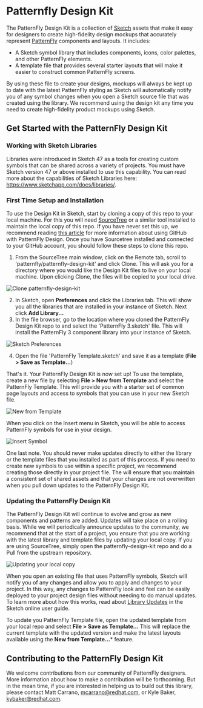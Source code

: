 # Patternfly Design Kit

The PatternFly Design Kit is a collection of [Sketch](https://www.sketchapp.com/) assets that make it easy for designers to create high-fidelity design mockups that accurately represent [PatternFly](http://patternfly.org) components and layouts. It includes:

* A Sketch symbol library that includes components, icons, color palettes, and other PatternFly elements.
* A template file that provides several starter layouts that will make it easier to construct common PatternFly screens.

By using these file to create your designs, mockups will always be kept up to date with the latest PatternFly styling as Sketch will automatically notify you of any symbol changes when you open a Sketch source file that was created using the library. We recommend using the design kit any time you need to create high-fidelity product mockups using Sketch. 

## Get Started with the PatternFly Design Kit

### Working with Sketch Libraries
Libraries were introduced in Sketch 47 as a tools for creating custom symbols that can be shared across a variety of projects. You must have Sketch version 47 or above installed to use this capability. You can read more about the capabilities of Sketch Libraries here: https://www.sketchapp.com/docs/libraries/.

### First Time Setup and Installation
To use the Design Kit in Sketch, start by cloning a copy of this repo to your local machine. For this you will need [SourceTree](https://www.sourcetreeapp.com/) or a similar tool installed to maintain the local copy of this repo. If you have never set this up, we recommend reading [this article](https://github.com/patternfly/patternfly-design/wiki/How-to-Setup-your-Contribution-Environment) for more information about using GitHub with PatternFly Design. Once you have Sourcetree installed and connected to your GitHub account, you should follow these steps to clone this repo.

1. From the SourceTree main window, click on the Remote tab, scroll to 'patternfly/patternfly-design-kit' and click Clone. This will ask you for a directory where you would like the Design Kit files to live on your local machine. Upon clicking Clone, the files will be copied to your local drive.

![Clone patternfly-design-kit](img/choose-repo.png)

2. In Sketch, open **Preferences** and click the Libraries tab. This will show you all the libraries that are installed in your instance of Sketch. Next click **Add Library...**
3. In the file browser, go to the location where you cloned the PatternFly Design Kit repo to and select the 'PatternFly 3.sketch' file. This will install the PatternFly 3 component library into your instance of Sketch. 

![Sketch Preferences](img/sketch-preferences.png)

4. Open the file 'PatternFly Template.sketch' and save it as a template (**File > Save as Template...**)

That's it. Your PatternFly Design Kit is now set up! To use the template, create a new file by selecting **File > New from Template** and select the PatternFly Template. This will provide you with a starter set of common page layouts and access to symbols that you can use in your new Sketch file. 

![New from Template](img/new-from-template.png)

When you click on the Insert menu in Sketch, you will be able to access PatternFly symbols for use in your design.

![Insert Symbol](img/insert-symbol.png)

One last note. You should never make updates directly to either the library or the template files that you installed as part of this process. If you need to create new symbols to use within a specific project, we recommend creating those directly in your project file. The will ensure that you maintain a consistent set of shared assets and that your changes are not overwritten when you pull down updates to the PatternFly Design Kit.

### Updating the PatternFly Design Kit
The PatternFly Design Kit will continue to evolve and grow as new components and patterns are added. Updates will take place on a rolling basis. While we will periodically announce updates to the community, we recommend that at the start of a project, you ensure that you are working with the latest library and template files by updating your local copy. If you are using SourceTree, simply open the patternfly-design-kit repo and do a Pull from the upstream repository.

![Updating your local copy](img/pull-from-upstream.png)

When you open an existing file that uses PatternFly symbols, Sketch will notify you of any changes and allow you to apply and changes to your project. In this way, any changes to PatternFly look and feel can be easily deployed to your project design files without needing to do manual updates. To learn more about how this works, read about [Library Updates](https://www.sketchapp.com/docs/libraries/library-updates) in the Sketch online user guide.

To update you PatternFly Template file, open the updated template from your local repo and select **File > Save as Template...** This will replace the current template with the updated version and make the latest layouts available using the **New from Template...*** feature.

## Contributing to the PatternFly Design Kit
We welcome contributions from our community of PatternFly designers. More information about how to make a contribution will be forthcoming. But in the mean time, if you are interested in helping us to build out this library, please contact Matt Carrano, [mcarrano@redhat.com](mailto:mcarrano@redhat.com), or Kyle Baker, [kybaker@redhat.com](mailto:kybaker@redhat.com).
